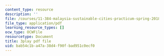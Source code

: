 ```yaml
---
content_type: resource
description: ''
file: /courses/11-384-malaysia-sustainable-cities-practicum-spring-2018/bab54c1ba47a38d4f90fbad951c0ecf0_DUKQ2SogFf8.pdf
file_type: application/pdf
learning_resource_types: []
ocw_type: OCWFile
resourcetype: Document
title: 3play pdf file
uid: bab54c1b-a47a-38d4-f90f-bad951c0ecf0
---
```

